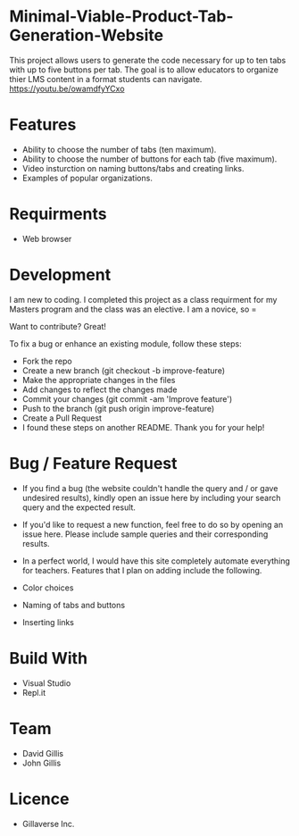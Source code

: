# Minimal-Viable-Product-Tab-Generation-Website
This project allows users to generate the code necessary for up to ten tabs with up to five buttons per tab. 
The goal is to allow educators to organize thier LMS content in a format students can navigate.  
https://youtu.be/owamdfyYCxo
# Features
* Ability to choose the number of tabs (ten maximum).
* Ability to choose the number of buttons for each tab (five maximum).
* Video insturction on naming buttons/tabs and creating links.
* Examples of popular organizations.
# Requirments
* Web browser
# Development

I am new to coding. I completed this project as a class requirment for my Masters program and the class was an elective. I am a novice, so = 

Want to contribute? Great!

To fix a bug or enhance an existing module, follow these steps:

* Fork the repo
* Create a new branch (git checkout -b improve-feature)
* Make the appropriate changes in the files
* Add changes to reflect the changes made
* Commit your changes (git commit -am 'Improve feature')
* Push to the branch (git push origin improve-feature)
* Create a Pull Request
* I found these steps on another README. Thank you for your help!

# Bug / Feature Request
* If you find a bug (the website couldn't handle the query and / or gave undesired results), kindly open an issue here by including your search query and the expected result.

* If you'd like to request a new function, feel free to do so by opening an issue here. Please include sample queries and their corresponding results.
* In a perfect world, I would have this site completely automate everything for teachers. Features that I plan on adding include the following.
 * Color choices
 * Naming of tabs and buttons
 * Inserting links
 
 # Build With
 * Visual Studio
 * Repl.it
 
 # Team
 * David Gillis
 * John Gillis
 
 # Licence
 * Gillaverse Inc.
